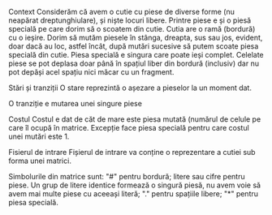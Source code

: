 Context
Considerăm că avem o cutie cu piese de diverse forme (nu neapărat dreptunghiulare), și niște locuri libere. Printre piese e și o piesă specială pe care dorim să o scoatem din cutie. Cutia are o ramă (bordură) cu o ieșire. Dorim să mutăm piesele în stânga, dreapta, sus sau jos, evident, doar dacă au loc, astfel încât, după mutări sucesive să putem scoate piesa specială din cutie. Piesa specială e singura care poate ieși complet. Celelate piese se pot deplasa doar până în spațiul liber din bordură (inclusiv) dar nu pot depăși acel spațiu nici măcar cu un fragment.

Stări și tranziții
O stare reprezintă o așezare a pieselor la un moment dat.

O tranziție e mutarea unei singure piese

Costul
Costul e dat de căt de mare este piesa mutată (numărul de celule pe care îl ocupă în matrice. Excepție face piesa specială pentru care costul unei mutări este 1.

Fisierul de intrare
Fișierul de intrare va conține o reprezentare a cutiei sub forma unei matrici.

Simbolurile din matrice sunt:
  "#" pentru bordură;
  litere sau cifre pentru piese. Un grup de litere identice formează o singură piesă, nu avem voie să avem mai multe piese cu aceeași literă;
  "." pentru spațiile libere;
  "*" pentru piesa specială.
